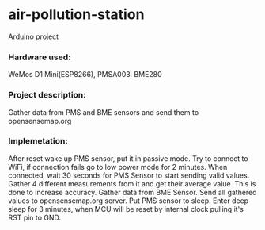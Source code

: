 # air-pollution-station
Arduino project

### Hardware used:
WeMos D1 Mini(ESP8266), PMSA003. BME280

### Project description:
Gather data from PMS and BME sensors and send them to opensensemap.org

### Implemetation:
After reset wake up PMS sensor, put it in passive mode. Try to connect to WiFi, if connection fails go to low power mode for 2 minutes.
When connected, wait 30 seconds for PMS Sensor to start sending valid values. Gather 4 different measurements from it and get their average value. This is done to increase accuracy. Gather data from BME Sensor. Send all gathered values to opensensemap.org server. Put PMS sensor to sleep. Enter deep sleep for 3 minutes, when MCU will be reset by internal clock pulling it's RST pin to GND.

